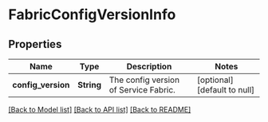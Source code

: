 # FabricConfigVersionInfo

## Properties
Name | Type | Description | Notes
------------ | ------------- | ------------- | -------------
**config_version** | **String** | The config version of Service Fabric. | [optional] [default to null]

[[Back to Model list]](../README.md#documentation-for-models) [[Back to API list]](../README.md#documentation-for-api-endpoints) [[Back to README]](../README.md)


